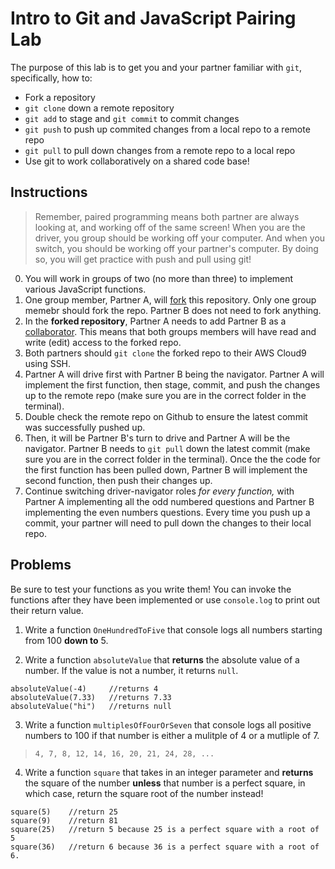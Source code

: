 # Intro to Git and JavaScript Pairing Lab

The purpose of this lab is to get you and your partner familiar with `git`, specifically, how to:
* Fork a repository
* `git clone` down a remote repository
* `git add` to stage and `git commit` to commit changes
* `git push` to push up commited changes from a local repo to a remote repo
* `git pull` to pull down changes from a remote repo to a local repo
* Use git to work collaboratively on a shared code base!

## Instructions

> Remember, paired programming means both partner are always looking at, and working off of the same screen! When you are the driver, you group should be working off your computer. And when you switch, you should be working off your partner's computer. By doing so, you will get practice with push and pull using git!

0. You will work in groups of two (no more than three) to implement various JavaScript functions.  
1. One group member, Partner A, will [fork](https://guides.github.com/activities/forking/) this repository. Only one group memebr should fork the repo. Partner B does not need to fork anything.
2. In the **forked repository**, Partner A needs to add Partner B as a [collaborator](https://docs.github.com/en/account-and-profile/setting-up-and-managing-your-github-user-account/managing-access-to-your-personal-repositories/inviting-collaborators-to-a-personal-repository). This means that both groups members will have read and write (edit) access to the forked repo. 
3. Both partners should `git clone` the forked repo to their AWS Cloud9 using SSH. 
4. Partner A will drive first with Partner B being the navigator. Partner A will implement the first function, then stage, commit, and push the changes up to the remote repo (make sure you are in the correct folder in the terminal). 
5. Double check the remote repo on Github to ensure the latest commit was successfully pushed up. 
6. Then, it will be Partner B's turn to drive and Partner A will be the navigator. Partner B needs to `git pull` down the latest commit (make sure you are in the correct folder in the terminal). Once the the code for the first function has been pulled down, Partner B will implement the second function, then push their changes up.
7. Continue switching driver-navigator roles *for every function,* with Partner A implementing all the odd numbered questions and Partner B implementing the even numbers questions. Every time you push up a commit, your partner will need to pull down the changes to their local repo.


## Problems

Be sure to test your functions as you write them! You can invoke the functions after they have been implemented or use `console.log` to print out their return value.

1. Write a function `OneHundredToFive` that console logs all numbers starting from 100 **down to** 5.

2. Write a function `absoluteValue` that **returns** the absolute value of a number. If the value is not a number, it returns `null`.
```
absoluteValue(-4)     //returns 4
absoluteValue(7.33)   //returns 7.33
absoluteValue("hi")   //returns null
```
3. Write a function `multiplesOfFourOrSeven` that console logs all positive numbers to 100 if that number is either a mulitple of 4 or a mutliple of 7.
> `4, 7, 8, 12, 14, 16, 20, 21, 24, 28, ...`

4. Write a function `square` that takes in an integer parameter and **returns** the square of the number **unless** that number is a perfect square, in which case, return the square root of the number instead!
```
square(5)    //return 25
square(9)    //return 81
square(25)   //return 5 because 25 is a perfect square with a root of 5
square(36)   //return 6 because 36 is a perfect square with a root of 6.
```
